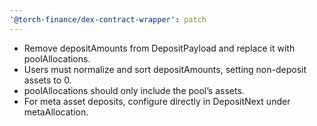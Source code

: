 ```yaml
---
'@torch-finance/dex-contract-wrapper': patch
---
```


- Remove depositAmounts from DepositPayload and replace it with poolAllocations.
- Users must normalize and sort depositAmounts, setting non-deposit assets to 0.
- poolAllocations should only include the pool’s assets.
- For meta asset deposits, configure directly in DepositNext under metaAllocation.
